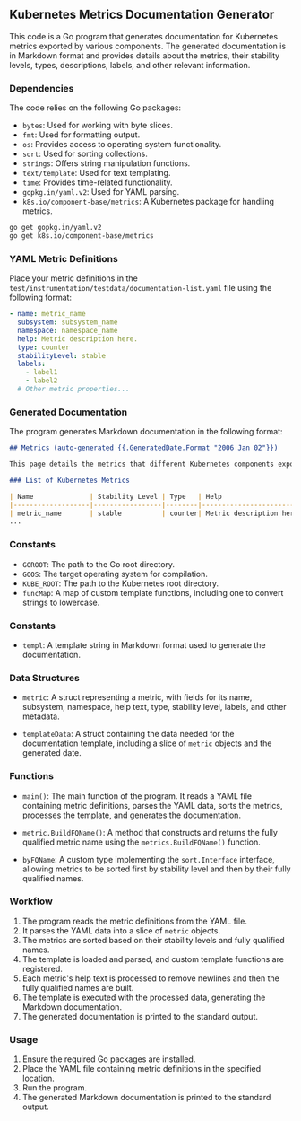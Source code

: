 

## Kubernetes Metrics Documentation Generator

This code is a Go program that generates documentation for Kubernetes metrics exported by various components. The generated documentation is in Markdown format and provides details about the metrics, their stability levels, types, descriptions, labels, and other relevant information.

### Dependencies

The code relies on the following Go packages:

- `bytes`: Used for working with byte slices.
- `fmt`: Used for formatting output.
- `os`: Provides access to operating system functionality.
- `sort`: Used for sorting collections.
- `strings`: Offers string manipulation functions.
- `text/template`: Used for text templating.
- `time`: Provides time-related functionality.
- `gopkg.in/yaml.v2`: Used for YAML parsing.
- `k8s.io/component-base/metrics`: A Kubernetes package for handling metrics.



```bash
go get gopkg.in/yaml.v2
go get k8s.io/component-base/metrics
```



### YAML Metric Definitions

Place your metric definitions in the `test/instrumentation/testdata/documentation-list.yaml` file using the following format:

```yaml
- name: metric_name
  subsystem: subsystem_name
  namespace: namespace_name
  help: Metric description here.
  type: counter
  stabilityLevel: stable
  labels:
    - label1
    - label2
  # Other metric properties...
```

### Generated Documentation

The program generates Markdown documentation in the following format:

```markdown
## Metrics (auto-generated {{.GeneratedDate.Format "2006 Jan 02"}})

This page details the metrics that different Kubernetes components export. You can query the metrics endpoint for these components using an HTTP scrape, and fetch the current metrics data in Prometheus format.

### List of Kubernetes Metrics

| Name              | Stability Level | Type   | Help                    | Labels       | Const Labels |
|-------------------|-----------------|--------|-------------------------|--------------|--------------|
| metric_name       | stable          | counter| Metric description here.| label1, label2| constLabels  |
...
```


### Constants

- `GOROOT`: The path to the Go root directory.
- `GOOS`: The target operating system for compilation.
- `KUBE_ROOT`: The path to the Kubernetes root directory.
- `funcMap`: A map of custom template functions, including one to convert strings to lowercase.

### Constants

- `templ`: A template string in Markdown format used to generate the documentation.

### Data Structures

- `metric`: A struct representing a metric, with fields for its name, subsystem, namespace, help text, type, stability level, labels, and other metadata.

- `templateData`: A struct containing the data needed for the documentation template, including a slice of `metric` objects and the generated date.

### Functions

- `main()`: The main function of the program. It reads a YAML file containing metric definitions, parses the YAML data, sorts the metrics, processes the template, and generates the documentation.

- `metric.BuildFQName()`: A method that constructs and returns the fully qualified metric name using the `metrics.BuildFQName()` function.

- `byFQName`: A custom type implementing the `sort.Interface` interface, allowing metrics to be sorted first by stability level and then by their fully qualified names.

### Workflow

1. The program reads the metric definitions from the YAML file.
2. It parses the YAML data into a slice of `metric` objects.
3. The metrics are sorted based on their stability levels and fully qualified names.
4. The template is loaded and parsed, and custom template functions are registered.
5. Each metric's help text is processed to remove newlines and then the fully qualified names are built.
6. The template is executed with the processed data, generating the Markdown documentation.
7. The generated documentation is printed to the standard output.

### Usage

1. Ensure the required Go packages are installed.
2. Place the YAML file containing metric definitions in the specified location.
3. Run the program.
4. The generated Markdown documentation is printed to the standard output.


